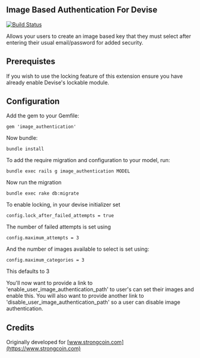 ## Image Based Authentication For Devise

[![Build Status](https://travis-ci.org/invisiblelines/image_authentication.png?branch=master)](https://travis-ci.org/invisiblelines/image_authentication)

Allows your users to create an image based key that they must select after entering their usual email/password for added security.

## Prerequistes

If you wish to use the locking feature of this extension ensure you have already enable Devise's lockable module.

## Configuration

Add the gem to your Gemfile:

    gem 'image_authentication'

Now bundle:

    bundle install

To add the require migration and configuration to your model, run:

    bundle exec rails g image_authentication MODEL

Now run the migration

    bundle exec rake db:migrate

To enable locking, in your devise initializer set

    config.lock_after_failed_attempts = true

The number of failed attempts is set using

    config.maximum_attempts = 3

And the number of images available to select is set using:

    config.maximum_categories = 3

This defaults to 3

You'll now want to provide a link to 'enable_user_image_authentication_path' to user's can set their images and enable this.
You will also want to provide another link to 'disable_user_image_authentication_path' so a user can disable image authentication.

## Credits

Originally developed for [www.strongcoin.com](https://www.strongcoin.com)
